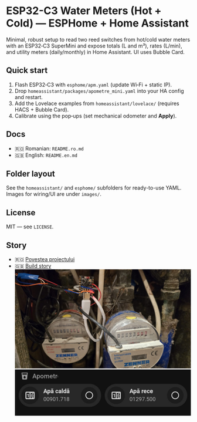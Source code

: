 # ESP32-C3 Water Meters (Hot + Cold) — ESPHome + Home Assistant

Minimal, robust setup to read two reed switches from hot/cold water meters with an ESP32‑C3 SuperMini and expose totals (L and m³), rates (L/min), and utility meters (daily/monthly) in Home Assistant. UI uses Bubble Card.

## Quick start
1. Flash ESP32‑C3 with `esphome/apm.yaml` (update Wi‑Fi + static IP).
2. Drop `homeassistant/packages/apometre_mini.yaml` into your HA config and restart.
3. Add the Lovelace examples from `homeassistant/lovelace/` (requires HACS + Bubble Card).
4. Calibrate using the pop‑ups (set mechanical odometer and **Apply**).

## Docs
- 🇷🇴 Romanian: `README.ro.md`
- 🇬🇧 English: `README.en.md`

## Folder layout
See the `homeassistant/` and `esphome/` subfolders for ready-to-use YAML.
Images for wiring/UI are under `images/`.

## License
MIT — see `LICENSE`.


## Story
- 🇷🇴 [Povestea proiectului](STORY.ro.md)
- 🇬🇧 [Build story](STORY.en.md)
![ESP32-C3](images/esp32c3-photo.jpg)
![Lovelace – Bubble Card](images/bubble-card-photo.jpg)
